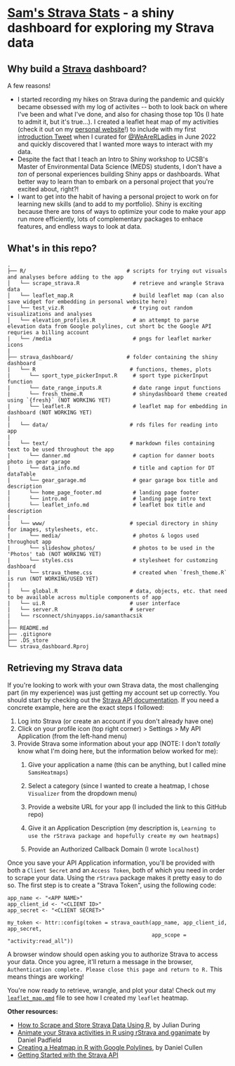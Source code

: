 # [Sam's Strava Stats](https://samanthacsik.shinyapps.io/strava_dashboard/) - a shiny dashboard for exploring my Strava data

## Why build a [Strava](https://www.strava.com/) dashboard?

A few reasons! 

- I started recording my hikes on Strava during the pandemic and quickly became obsessed with my log of activites -- both to look back on where I've been and what I've done, and also for chasing those top 10s (I hate to admit it, but it's true...). I created a leaflet heat map of my activities (check it out on my [personal website](https://samanthacsik.github.io/about.html)!) to include with my first [introduction Tweet](https://twitter.com/WeAreRLadies/status/1533837942782775297) when I curated for [@WeAreRLadies](https://twitter.com/WeAreRLadies) in June 2022 and quickly discovered that I wanted more ways to interact with my data.
- Despite the fact that I teach an Intro to Shiny workshop to UCSB's Master of Environmental Data Science (MEDS) students, I don't have a *ton* of personal experiences building Shiny apps or dashboards. What better way to learn than to embark on a personal project that you're excited about, right?! 
- I want to get into the habit of having a personal project to work on for learning new skills (and to add to my portfolio). Shiny is exciting because there are tons of ways to optimize your code to make your app run more efficiently, lots of complementary packages to enhace features, and endless ways to look at data.

## What's in this repo?

```
.
├── R/                                # scripts for trying out visuals and analyses before adding to the app
│   └── scrape_strava.R                 # retrieve and wrangle Strava data  
│   └── leaflet_map.R                   # build leaflet map (can also save widget for embedding in personal website here)
│   └── test_viz.R                      # trying out random visualizations and analyses
│   └── elevation_profiles.R            # an attempt to parse elevation data from Google polylines, cut short bc the Google API requries a billing account
|   └── /media                          # pngs for leaflet marker icons
|
├── strava_dashboard/                 # folder containing the shiny dashboard 
|   └── R                              # functions, themes, plots
|      └── sport_type_pickerInput.R     # sport type pickerInput function
|      └── date_range_inputs.R          # date range input functions
|      └── fresh_theme.R                # shinydashboard theme created using `{fresh}` (NOT WORKING YET)
|      └── leaflet.R                    # leaflet map for embedding in dashboard (NOT WORKING YET)
|   
|   └── data/                          # rds files for reading into app
|        
|   └── text/                          # markdown files containing text to be used throughout the app
|      └── danner.md                    # caption for danner boots photo in gear garage
|      └── data_info.md                 # title and caption for DT dataTable
|      └── gear_garage.md               # gear garage box title and description
|      └── home_page_footer.md          # landing page footer 
|      └── intro.md                     # landing page intro text
|      └── leaflet_info.md              # leaflet box title and description
|       
|   └── www/                           # special directory in shiny for images, stylesheets, etc. 
|      └── media/                       # photos & logos used throughout app
|      └── slideshow_photos/            # photos to be used in the 'Photos' tab (NOT WORKING YET)
|      └── styles.css                   # stylesheet for customzing dashboard
|      └── strava_theme.css             # created when `fresh_theme.R` is run (NOT WORKING/USED YET)
|
|   └── global.R                       # data, objects, etc. that need to be available across multiple components of app
|   └── ui.R                           # user interface
|   └── server.R                       # server
|   └── rsconnect/shinyapps.io/samanthacsik
|
├── README.md
├── .gitignore        
├── .DS_store
└── strava_dashboard.Rproj
```

## Retrieving my Strava data

If you're looking to work with your own Strava data, the most challenging part (in my experience) was just getting my account set up correctly. You should start by checking out the [Strava API documentation](https://developers.strava.com/docs/getting-started/). If you need a concrete example, here are the exact steps I followed:

1.  Log into Strava (or create an account if you don't already have one)
2.  Click on your profile icon (top right corner) \> Settings \> My API Application (from the left-hand menu)
3.  Provide Strava some information about your app (NOTE: I don't *totally* know what I'm doing here, but the information below worked for me):
    1.  Give your application a name (this can be anything, but I called mine `SamsHeatmaps`)

    2.  Select a category (since I wanted to create a heatmap, I chose `Visualizer` from the dropdown menu)

    3.  Provide a website URL for your app (I included the link to this GitHub repo)

    4.  Give it an Application Description (my description is, `Learning to use the rStrava package and hopefully create my own heatmaps`)

    5.  Provide an Authorized Callback Domain (I wrote `localhost`)

Once you save your API Application information, you'll be provided with both a `Client Secret` and an `Access Token`, both of which you need in order to scrape your data. Using the `rStrava` package makes it pretty easy to do so. The first step is to create a "Strava Token", using the following code:

```{r, eval = FALSE}
app_name <- "<APP NAME>"
app_client_id <- "<CLIENT ID>"
app_secret <- "<CLIENT SECRET>"

my_token <- httr::config(token = strava_oauth(app_name, app_client_id, app_secret,
                                              app_scope = "activity:read_all"))
```

A browser window should open asking you to authorize Strava to access your data. Once you agree, it'll return a message in the browser, `Authentication complete. Please close this page and return to R.` This means things are working!

You're now ready to retrieve, wrangle, and plot your data! Check out my [`leaflet_map.qmd`](https://github.com/samanthacsik/strava-hikes/blob/main/code/strava_hikes.Rmd) file to see how I created my `leaflet` heatmap.

**Other resources:**

-   [How to Scrape and Store Strava Data Using R](https://rviews.rstudio.com/2021/11/22/strava-data/), by Julian During
-   [Animate your Strava activities in R using rStrava and gganimate](https://padpadpadpad.github.io/post/animate-your-strava-activities-using-rstrava-and-gganimate/) by Daniel Padfield
-   [Creating a Heatmap in R with Google Polylines](https://www.dancullen.me/articles/creating-a-heatmap-in-r-with-google-polylines), by Daniel Cullen
-   [Getting Started with the Strava API](https://developers.strava.com/docs/getting-started/)

